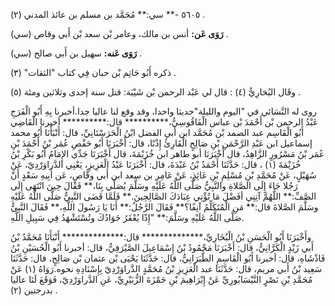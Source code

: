 ٥٦٠٥ -** سي:** مُحَمَّد بن مسلم بن عائذ المدني (٢) .

**رَوَى عَن:** أنس بن مالك، وعامر بْن سعد بْن أَبي وقاص (سي) .

**رَوَى عَنه:** سهيل بن أَبي صالح (سي) .

ذكره أَبُو حَاتِم بْن حبان فِي كتاب "الثقات" (٣) .

وقَال البُخارِيُّ (٤) : قال لي عَبْد الرحمن بْن شَيْبَة: قتل سنة إحدى وثلاثين ومئة (٥) .

روى له النَّسَائي في "اليوم والليلة"حديثا واحدا، وقد وقع لنا عاليا جدا.أخبرنا بِهِ أَبُو الْفَرَجِ عَبْدُ الرحمن بْن أَحْمَدَ بْن عباس الْفَاقُوسِيُّ،********** قال:********** أخبرنا الْقَاضِي أَبُو الْقَاسِم عبد الصمد بْن مُحَمَّد ابن أَبي الفضل ابْنُ الْحَرَسْتَانِيِّ، قال: أَنْبَأَنَا أَبُو محمد إسماعيل ابن عَبْدِ الرَّحْمَنِ بْنِ صَالِحٍ الْقَارِئُ إِذْنًا، قال: أَخْبَرَنَا أَبُو حَفْصِ عُمَر بْنُ أَحْمَدَ بْنِ عُمَر بْنُ مَسْرُورٍ الزَّاهِدُ، قال أَخْبَرَنَا أبو طاهر ابن خُزَيْمَةَ، قال أَخْبَرَنَا جَدِّي الإِمَامُ أَبُو بَكْرِ بْنُ خُزَيْمَةَ (١) ، قال: حَدَّثَنَا أَحْمَدُ بْنُ عَبْدَةَ، قال: أَخْبَرَنَا عَبْدُ الْعَزِيزِ، يَعْنِي الدَّراوَرْدِيّ، عَنْ سُهَيْلٍ، عَنْ مُحَمَّدِ بْنِ مُسْلِمِ بْنِ عَائِذٍ، عَنْ عَامِرِ بن سعد ابن أَبي وقَّاصٍ، عَن أَبِيهِ سَعْدٍ أَنَّ رَجُلا جَاءَ إِلَى الصَّلاةِ والنَّبِيُّ صَلَّى اللَّهُ عَلَيْهِ وسَلَّمَ يُصَلِّي بِنَا،** فَقَالَ حِينَ انْتَهَى إِلَى الصَّفِّ:** اللَّهُمَّ آتِنِي أفَضْلَ مَا تُؤْتِي عِبَادَكَ الصَّالِحِينَ.** فَلَمَّا قَضَى النَّبِيُّ صَلَّى اللَّهُ عَلَيْهِ وسَلَّمَ الصَّلاةَ قال:** مَنِ الْمُتَكَلِّمُ آنِفًا؟** فَقَالَ الرَّجُلُ:** أَنَا يَا رَسُولَ اللَّهِ،** فَقَالَ النَّبِيُّ صَلَّى اللَّهُ عَلَيْهِ وسَلَّمَ:** "إِذًا يُعْقَرُ جَوَادُكَ وتُسْتَشْهَدُ فِي سَبِيلِ اللَّهِ.

وأَخْبَرَنَا أَبُو الْحَسَنِ بْنُ الْبُخَارِيِّ،************** قال:************** أَنْبَأَنَا مُحَمَّدُ بْنُ أَبي زَيْدٍ الْكَرَّانِيُّ، قال: أَخْبَرَنَا مَحْمُودُ بْنُ إِسْمَاعِيلَ الصَّيْرَفِيُّ، قال: أخبرنا أَبُو الْحُسَيْنِ بْنُ فَاذْشَاهِ، قال: أخبرنا أَبُو الْقَاسِمِ الطَّبَرَانِيُّ، قال: حَدَّثَنَا يَحْيَى بْن عثمان بْن صَالِحٍ، قال: حَدَّثَنَا سَعِيد بْنُ أَبي مريم، قال: حَدَّثَنَا عبد الْعَزِيزِ بْنُ مُحَمَّدٍ الدَّراوَرْدِيّ بِإِسْنَادِهِ نحوه.رَوَاهُ (١) عَنْ مُحَمَّدِ بْنِ نَصْرٍ النَّيْسَابُورِيِّ عَنْ إِبْرَاهِيمَ بْنِ حَمْزَةَ الزُّبَيْرِيِّ، عَنِ الدَّراوَرْدِيّ، فَوَقَعَ لَنَا عاليا بدرجتين (٢) .
